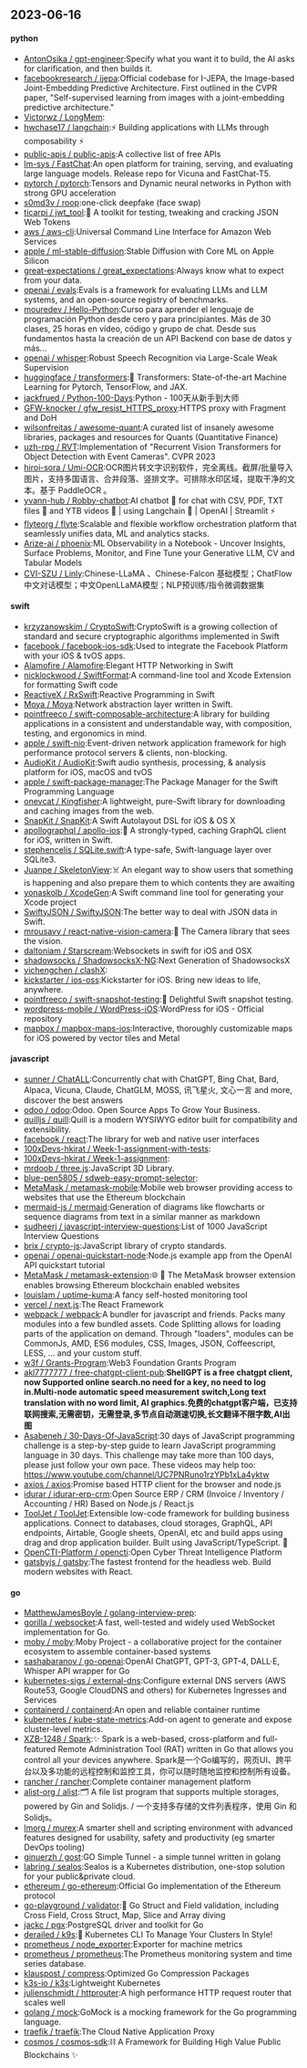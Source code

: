 ## 2023-06-16

#### python
* [AntonOsika / gpt-engineer](https://github.com/AntonOsika/gpt-engineer):Specify what you want it to build, the AI asks for clarification, and then builds it.
* [facebookresearch / ijepa](https://github.com/facebookresearch/ijepa):Official codebase for I-JEPA, the Image-based Joint-Embedding Predictive Architecture. First outlined in the CVPR paper, "Self-supervised learning from images with a joint-embedding predictive architecture."
* [Victorwz / LongMem](https://github.com/Victorwz/LongMem):
* [hwchase17 / langchain](https://github.com/hwchase17/langchain):⚡
Building applications with LLMs through composability
⚡
* [public-apis / public-apis](https://github.com/public-apis/public-apis):A collective list of free APIs
* [lm-sys / FastChat](https://github.com/lm-sys/FastChat):An open platform for training, serving, and evaluating large language models. Release repo for Vicuna and FastChat-T5.
* [pytorch / pytorch](https://github.com/pytorch/pytorch):Tensors and Dynamic neural networks in Python with strong GPU acceleration
* [s0md3v / roop](https://github.com/s0md3v/roop):one-click deepfake (face swap)
* [ticarpi / jwt_tool](https://github.com/ticarpi/jwt_tool):🐍
A toolkit for testing, tweaking and cracking JSON Web Tokens
* [aws / aws-cli](https://github.com/aws/aws-cli):Universal Command Line Interface for Amazon Web Services
* [apple / ml-stable-diffusion](https://github.com/apple/ml-stable-diffusion):Stable Diffusion with Core ML on Apple Silicon
* [great-expectations / great_expectations](https://github.com/great-expectations/great_expectations):Always know what to expect from your data.
* [openai / evals](https://github.com/openai/evals):Evals is a framework for evaluating LLMs and LLM systems, and an open-source registry of benchmarks.
* [mouredev / Hello-Python](https://github.com/mouredev/Hello-Python):Curso para aprender el lenguaje de programación Python desde cero y para principiantes. Más de 30 clases, 25 horas en vídeo, código y grupo de chat. Desde sus fundamentos hasta la creación de un API Backend con base de datos y más...
* [openai / whisper](https://github.com/openai/whisper):Robust Speech Recognition via Large-Scale Weak Supervision
* [huggingface / transformers](https://github.com/huggingface/transformers):🤗
Transformers: State-of-the-art Machine Learning for Pytorch, TensorFlow, and JAX.
* [jackfrued / Python-100-Days](https://github.com/jackfrued/Python-100-Days):Python - 100天从新手到大师
* [GFW-knocker / gfw_resist_HTTPS_proxy](https://github.com/GFW-knocker/gfw_resist_HTTPS_proxy):HTTPS proxy with Fragment and DoH
* [wilsonfreitas / awesome-quant](https://github.com/wilsonfreitas/awesome-quant):A curated list of insanely awesome libraries, packages and resources for Quants (Quantitative Finance)
* [uzh-rpg / RVT](https://github.com/uzh-rpg/RVT):Implementation of "Recurrent Vision Transformers for Object Detection with Event Cameras". CVPR 2023
* [hiroi-sora / Umi-OCR](https://github.com/hiroi-sora/Umi-OCR):OCR图片转文字识别软件，完全离线。截屏/批量导入图片，支持多国语言、合并段落、竖排文字。可排除水印区域，提取干净的文本。基于 PaddleOCR 。
* [yvann-hub / Robby-chatbot](https://github.com/yvann-hub/Robby-chatbot):AI chatbot
🤖
for chat with CSV, PDF, TXT files
📄
and YTB videos
🎥
| using Langchain
🦜
| OpenAI | Streamlit
⚡
* [flyteorg / flyte](https://github.com/flyteorg/flyte):Scalable and flexible workflow orchestration platform that seamlessly unifies data, ML and analytics stacks.
* [Arize-ai / phoenix](https://github.com/Arize-ai/phoenix):ML Observability in a Notebook - Uncover Insights, Surface Problems, Monitor, and Fine Tune your Generative LLM, CV and Tabular Models
* [CVI-SZU / Linly](https://github.com/CVI-SZU/Linly):Chinese-LLaMA 、Chinese-Falcon 基础模型；ChatFlow中文对话模型；中文OpenLLaMA模型；NLP预训练/指令微调数据集

#### swift
* [krzyzanowskim / CryptoSwift](https://github.com/krzyzanowskim/CryptoSwift):CryptoSwift is a growing collection of standard and secure cryptographic algorithms implemented in Swift
* [facebook / facebook-ios-sdk](https://github.com/facebook/facebook-ios-sdk):Used to integrate the Facebook Platform with your iOS & tvOS apps.
* [Alamofire / Alamofire](https://github.com/Alamofire/Alamofire):Elegant HTTP Networking in Swift
* [nicklockwood / SwiftFormat](https://github.com/nicklockwood/SwiftFormat):A command-line tool and Xcode Extension for formatting Swift code
* [ReactiveX / RxSwift](https://github.com/ReactiveX/RxSwift):Reactive Programming in Swift
* [Moya / Moya](https://github.com/Moya/Moya):Network abstraction layer written in Swift.
* [pointfreeco / swift-composable-architecture](https://github.com/pointfreeco/swift-composable-architecture):A library for building applications in a consistent and understandable way, with composition, testing, and ergonomics in mind.
* [apple / swift-nio](https://github.com/apple/swift-nio):Event-driven network application framework for high performance protocol servers & clients, non-blocking.
* [AudioKit / AudioKit](https://github.com/AudioKit/AudioKit):Swift audio synthesis, processing, & analysis platform for iOS, macOS and tvOS
* [apple / swift-package-manager](https://github.com/apple/swift-package-manager):The Package Manager for the Swift Programming Language
* [onevcat / Kingfisher](https://github.com/onevcat/Kingfisher):A lightweight, pure-Swift library for downloading and caching images from the web.
* [SnapKit / SnapKit](https://github.com/SnapKit/SnapKit):A Swift Autolayout DSL for iOS & OS X
* [apollographql / apollo-ios](https://github.com/apollographql/apollo-ios):📱
A strongly-typed, caching GraphQL client for iOS, written in Swift.
* [stephencelis / SQLite.swift](https://github.com/stephencelis/SQLite.swift):A type-safe, Swift-language layer over SQLite3.
* [Juanpe / SkeletonView](https://github.com/Juanpe/SkeletonView):☠️
An elegant way to show users that something is happening and also prepare them to which contents they are awaiting
* [yonaskolb / XcodeGen](https://github.com/yonaskolb/XcodeGen):A Swift command line tool for generating your Xcode project
* [SwiftyJSON / SwiftyJSON](https://github.com/SwiftyJSON/SwiftyJSON):The better way to deal with JSON data in Swift.
* [mrousavy / react-native-vision-camera](https://github.com/mrousavy/react-native-vision-camera):📸
The Camera library that sees the vision.
* [daltoniam / Starscream](https://github.com/daltoniam/Starscream):Websockets in swift for iOS and OSX
* [shadowsocks / ShadowsocksX-NG](https://github.com/shadowsocks/ShadowsocksX-NG):Next Generation of ShadowsocksX
* [yichengchen / clashX](https://github.com/yichengchen/clashX):
* [kickstarter / ios-oss](https://github.com/kickstarter/ios-oss):Kickstarter for iOS. Bring new ideas to life, anywhere.
* [pointfreeco / swift-snapshot-testing](https://github.com/pointfreeco/swift-snapshot-testing):📸
Delightful Swift snapshot testing.
* [wordpress-mobile / WordPress-iOS](https://github.com/wordpress-mobile/WordPress-iOS):WordPress for iOS - Official repository
* [mapbox / mapbox-maps-ios](https://github.com/mapbox/mapbox-maps-ios):Interactive, thoroughly customizable maps for iOS powered by vector tiles and Metal

#### javascript
* [sunner / ChatALL](https://github.com/sunner/ChatALL):Concurrently chat with ChatGPT, Bing Chat, Bard, Alpaca, Vicuna, Claude, ChatGLM, MOSS, 讯飞星火, 文心一言 and more, discover the best answers
* [odoo / odoo](https://github.com/odoo/odoo):Odoo. Open Source Apps To Grow Your Business.
* [quilljs / quill](https://github.com/quilljs/quill):Quill is a modern WYSIWYG editor built for compatibility and extensibility.
* [facebook / react](https://github.com/facebook/react):The library for web and native user interfaces
* [100xDevs-hkirat / Week-1-assignment-with-tests](https://github.com/100xDevs-hkirat/Week-1-assignment-with-tests):
* [100xDevs-hkirat / Week-1-assignment](https://github.com/100xDevs-hkirat/Week-1-assignment):
* [mrdoob / three.js](https://github.com/mrdoob/three.js):JavaScript 3D Library.
* [blue-pen5805 / sdweb-easy-prompt-selector](https://github.com/blue-pen5805/sdweb-easy-prompt-selector):
* [MetaMask / metamask-mobile](https://github.com/MetaMask/metamask-mobile):Mobile web browser providing access to websites that use the Ethereum blockchain
* [mermaid-js / mermaid](https://github.com/mermaid-js/mermaid):Generation of diagrams like flowcharts or sequence diagrams from text in a similar manner as markdown
* [sudheerj / javascript-interview-questions](https://github.com/sudheerj/javascript-interview-questions):List of 1000 JavaScript Interview Questions
* [brix / crypto-js](https://github.com/brix/crypto-js):JavaScript library of crypto standards.
* [openai / openai-quickstart-node](https://github.com/openai/openai-quickstart-node):Node.js example app from the OpenAI API quickstart tutorial
* [MetaMask / metamask-extension](https://github.com/MetaMask/metamask-extension):🌐
🔌
The MetaMask browser extension enables browsing Ethereum blockchain enabled websites
* [louislam / uptime-kuma](https://github.com/louislam/uptime-kuma):A fancy self-hosted monitoring tool
* [vercel / next.js](https://github.com/vercel/next.js):The React Framework
* [webpack / webpack](https://github.com/webpack/webpack):A bundler for javascript and friends. Packs many modules into a few bundled assets. Code Splitting allows for loading parts of the application on demand. Through "loaders", modules can be CommonJs, AMD, ES6 modules, CSS, Images, JSON, Coffeescript, LESS, ... and your custom stuff.
* [w3f / Grants-Program](https://github.com/w3f/Grants-Program):Web3 Foundation Grants Program
* [akl7777777 / free-chatgpt-client-pub](https://github.com/akl7777777/free-chatgpt-client-pub):**ShellGPT is a free chatgpt client, now Supported online search.no need for a key, no need to log in.Multi-node automatic speed measurement switch,Long text translation with no word limit, AI graphics.免费的chatgpt客户端，已支持联网搜索,无需密钥，无需登录,多节点自动测速切换,长文翻译不限字数,AI出图**
* [Asabeneh / 30-Days-Of-JavaScript](https://github.com/Asabeneh/30-Days-Of-JavaScript):30 days of JavaScript programming challenge is a step-by-step guide to learn JavaScript programming language in 30 days. This challenge may take more than 100 days, please just follow your own pace. These videos may help too: https://www.youtube.com/channel/UC7PNRuno1rzYPb1xLa4yktw
* [axios / axios](https://github.com/axios/axios):Promise based HTTP client for the browser and node.js
* [idurar / idurar-erp-crm](https://github.com/idurar/idurar-erp-crm):Open Source ERP / CRM (Invoice / Inventory / Accounting / HR) Based on Node.js / React.js
* [ToolJet / ToolJet](https://github.com/ToolJet/ToolJet):Extensible low-code framework for building business applications. Connect to databases, cloud storages, GraphQL, API endpoints, Airtable, Google sheets, OpenAI, etc and build apps using drag and drop application builder. Built using JavaScript/TypeScript.
🚀
* [OpenCTI-Platform / opencti](https://github.com/OpenCTI-Platform/opencti):Open Cyber Threat Intelligence Platform
* [gatsbyjs / gatsby](https://github.com/gatsbyjs/gatsby):The fastest frontend for the headless web. Build modern websites with React.

#### go
* [MatthewJamesBoyle / golang-interview-prep](https://github.com/MatthewJamesBoyle/golang-interview-prep):
* [gorilla / websocket](https://github.com/gorilla/websocket):A fast, well-tested and widely used WebSocket implementation for Go.
* [moby / moby](https://github.com/moby/moby):Moby Project - a collaborative project for the container ecosystem to assemble container-based systems
* [sashabaranov / go-openai](https://github.com/sashabaranov/go-openai):OpenAI ChatGPT, GPT-3, GPT-4, DALL·E, Whisper API wrapper for Go
* [kubernetes-sigs / external-dns](https://github.com/kubernetes-sigs/external-dns):Configure external DNS servers (AWS Route53, Google CloudDNS and others) for Kubernetes Ingresses and Services
* [containerd / containerd](https://github.com/containerd/containerd):An open and reliable container runtime
* [kubernetes / kube-state-metrics](https://github.com/kubernetes/kube-state-metrics):Add-on agent to generate and expose cluster-level metrics.
* [XZB-1248 / Spark](https://github.com/XZB-1248/Spark):✨
Spark is a web-based, cross-platform and full-featured Remote Administration Tool (RAT) written in Go that allows you control all your devices anywhere. Spark是一个Go编写的，网页UI、跨平台以及多功能的远程控制和监控工具，你可以随时随地监控和控制所有设备。
* [rancher / rancher](https://github.com/rancher/rancher):Complete container management platform
* [alist-org / alist](https://github.com/alist-org/alist):🗂️
A file list program that supports multiple storages, powered by Gin and Solidjs. / 一个支持多存储的文件列表程序，使用 Gin 和 Solidjs。
* [lmorg / murex](https://github.com/lmorg/murex):A smarter shell and scripting environment with advanced features designed for usability, safety and productivity (eg smarter DevOps tooling)
* [ginuerzh / gost](https://github.com/ginuerzh/gost):GO Simple Tunnel - a simple tunnel written in golang
* [labring / sealos](https://github.com/labring/sealos):Sealos is a Kubernetes distribution, one-stop solution for your public&private cloud.
* [ethereum / go-ethereum](https://github.com/ethereum/go-ethereum):Official Go implementation of the Ethereum protocol
* [go-playground / validator](https://github.com/go-playground/validator):💯
Go Struct and Field validation, including Cross Field, Cross Struct, Map, Slice and Array diving
* [jackc / pgx](https://github.com/jackc/pgx):PostgreSQL driver and toolkit for Go
* [derailed / k9s](https://github.com/derailed/k9s):🐶
Kubernetes CLI To Manage Your Clusters In Style!
* [prometheus / node_exporter](https://github.com/prometheus/node_exporter):Exporter for machine metrics
* [prometheus / prometheus](https://github.com/prometheus/prometheus):The Prometheus monitoring system and time series database.
* [klauspost / compress](https://github.com/klauspost/compress):Optimized Go Compression Packages
* [k3s-io / k3s](https://github.com/k3s-io/k3s):Lightweight Kubernetes
* [julienschmidt / httprouter](https://github.com/julienschmidt/httprouter):A high performance HTTP request router that scales well
* [golang / mock](https://github.com/golang/mock):GoMock is a mocking framework for the Go programming language.
* [traefik / traefik](https://github.com/traefik/traefik):The Cloud Native Application Proxy
* [cosmos / cosmos-sdk](https://github.com/cosmos/cosmos-sdk):⛓️
A Framework for Building High Value Public Blockchains
✨
